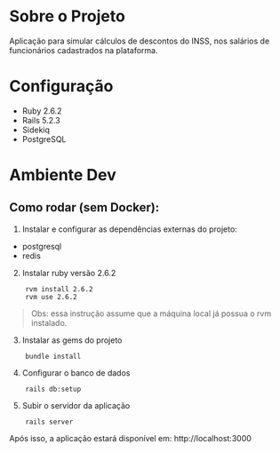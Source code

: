 # Sobre o Projeto

Aplicação para simular cálculos de descontos do INSS, nos salários de funcionários cadastrados na plataforma.

# Configuração

- Ruby 2.6.2
- Rails 5.2.3
- Sidekiq 
- PostgreSQL

# Ambiente Dev

## Como rodar (sem Docker):

1. Instalar e configurar as dependências externas do projeto:
 - postgresql
 - redis

2. Instalar ruby versão 2.6.2

```
    rvm install 2.6.2
    rvm use 2.6.2
```

> Obs: essa instrução assume que a máquina local já possua o rvm instalado.

3. Instalar as gems do projeto

```
    bundle install
```

4. Configurar o banco de dados 

```
    rails db:setup
```

5. Subir o servidor da aplicação

```
    rails server
```

Após isso, a aplicação estará disponível em: http://localhost:3000